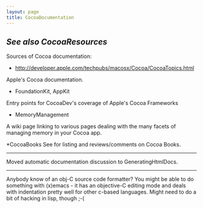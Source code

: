 ```yaml
---
layout: page
title: CocoaDocumentation
---
```


*See also CocoaResources*
----
Sources of Cocoa documentation:


* http://developer.apple.com/techpubs/macosx/Cocoa/CocoaTopics.html

Apple's Cocoa documentation.

* FoundationKit, AppKit

Entry points for CocoaDev's coverage of Apple's Cocoa Frameworks 

* MemoryManagement

A wiki page linking to various pages dealing with the many facets of managing memory in your Cocoa app.

*CocoaBooks
See for listing and reviews/comments on Cocoa Books.





----

Moved automatic documentation discussion to GeneratingHtmlDocs.

----

Anybody know of an obj-C source code formatter?  You might be able to do something with (x)emacs - it has an objective-C editing mode and deals with indentation pretty well for other c-based languages.  Might need to do a bit of hacking in lisp, though ;-(

